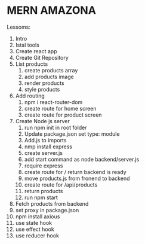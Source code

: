 # MERN AMAZONA

Lessoms:

1. Intro
2. Istal tools
3. Create react app
4. Create Git Repository
5. List products
   1. create products array
   2. add products image
   3. render products
   4. style products
6. Add routing
   1. npm i react-router-dom
   2. create route for home screen
   3. create route for product screen
7. Create Node js server
   1. run npm init in root folder
   2. Update package.json set type: module
   3. Add.js to imports
   4. nmp install express
   5. create server.js
   6. add start command as node backend/server.js
   7. require express
   8. create route for / return backend is ready
   9. move products.js from fronend to backend
   10. create route for /api/products
   11. return products
   12. run npm start
8. Fetch products from backend
9. set proxy in package.json
10. npm install axious
11. use state hook
12. use effect hook
13. use reducer hook
